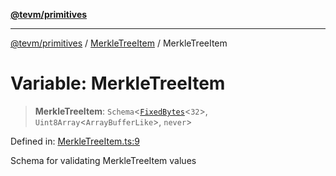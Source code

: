 [**@tevm/primitives**](../../../README.md)

***

[@tevm/primitives](../../../globals.md) / [MerkleTreeItem](../README.md) / MerkleTreeItem

# Variable: MerkleTreeItem

> **MerkleTreeItem**: `Schema`\<[`FixedBytes`](../../FixedBytes/type-aliases/FixedBytes.md)\<`32`\>, `Uint8Array`\<`ArrayBufferLike`\>, `never`\>

Defined in: [MerkleTreeItem.ts:9](https://github.com/evmts/tevm-monorepo/blob/main/packages/primitives/src/MerkleTreeItem.ts#L9)

Schema for validating MerkleTreeItem values
